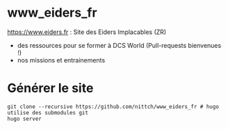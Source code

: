 # www_eiders_fr
https://www.eiders.fr : Site des Eiders Implacables (ZR)
- des ressources pour se former à DCS World (Pull-requests bienvenues !)
- nos missions et entrainements

# Générer le site
```shell
git clone --recursive https://github.com/nittch/www_eiders_fr # hugo utilise des submodules git
hugo server
```
